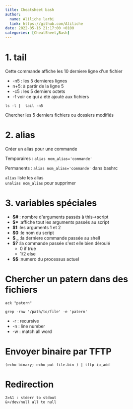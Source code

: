 ```yaml
---
title: Cheatsheet bash
author:
  name: Aliliche larbi
  link: https://github.com/Aliliche
date: 2022-05-16 21:17:00 +0100
categories: [CheatSheet,Bash]
---
```


# 1. tail

Cette commande affiche les 10  derniere ligne d'un fichier
- -n5 : les 5 dernieres lignes
-  n+5: à partir de la ligne 5
- -c5 : les 5 derniers octets
- -f	voir ce qui a été ajouté aux fichiers 

```shell
ls -l |  tail -n5
```
Chercher les 5 derniers fichiers ou dossiers modifiés

# 2. alias
Créer un alias pour une commande 

Temporaires
: `alias nom_alias='commande'`  

Permanents
: `alias nom_alias='commande'` dans bashrc  


`alias` liste les alias  
`unalias nom_alias` pour supprimer 

# 3. variables spéciales

- **$#**	: nombre d'arguments passés à this->script
- __$*__	:affiche tout les arguments passés au script 
- **$1**	:les  arguments 1 et 2
- **$0**	:le nom du script
- **$ _**	:la derniere commande passée au shell  
- **$?**	:la commande passée s'est elle bien déroulé 
  - 0	if true 
  - 1/2	else 
- **$$**	:numero du processus actuel 

# Chercher un patern dans des fichiers

``` shell
ack "patern"
```
``` shell
grep -rnw '/path/to/file' -e 'patern'
```
- -r	: recursive
- -n	: line number 
- -w	: match all word 

# Envoyer binaire par TFTP

``` shell
(echo binary; echo put file.bin ) | tftp ip_add
```
# Redirection 

``` shell
2>&1 : stderr to stdout
&>/dev/null all to null 

```

